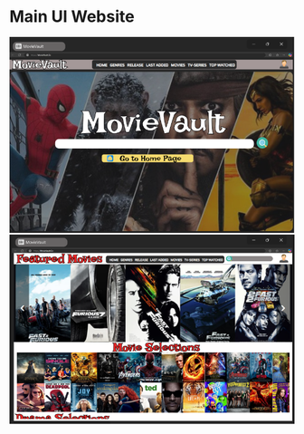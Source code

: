 # Main UI Website
<img src="https://github.com/Larkaholic/CIT18FinalProject/blob/Kyle-Branch/finalProject/img/Main%20UI.png?raw=true">
<br>
<img src="https://github.com/Larkaholic/CIT18FinalProject/blob/Kyle-Branch/finalProject/img/Home%20Page.png?raw=true">
